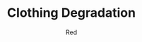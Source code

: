 ---
media: "images/rounds/round_1/clothing_degradation.png"
media_type: image
type: art
title: Clothing Degradation
author: [Red]
desc: Andrew Cutter discovers that parkas don't last all that long in blizzard conditions.
---